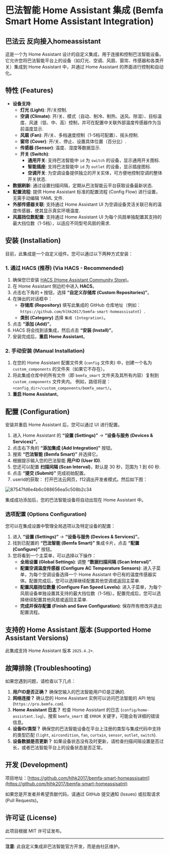 

# 巴法智能 Home Assistant 集成 (Bemfa Smart Home Assistant Integration)
## 巴法云 反向接入homeassistant
这是一个为 Home Assistant 设计的自定义集成，用于连接和控制巴法智能设备。它允许您将巴法智能平台上的设备（如灯光、空调、风扇、窗帘、传感器和各类开关）集成到 Home Assistant 中，并通过 Home Assistant 的界面进行控制和自动化。

## 特性 (Features)

* **设备支持**:
    * **灯光 (Light)**: 开/关控制.
    * **空调 (Climate)**: 开/关、模式（自动、制冷、制热、送风、除湿）、目标温度、风速（低、中、高）控制，并可在配置中关联外部温度传感器作为当前温度显示.
    * **风扇 (Fan)**: 开/关、多档速度控制（1-5档可配置）、摇头控制.
    * **窗帘 (Cover)**: 开/关、停止、设置具体位置（百分比）.
    * **传感器 (Sensor)**: 温度、湿度等数据显示.
    * **开关 (Switch)**:
        * **通用开关**: 支持巴法智能中 `id` 为 `switch` 的设备，显示通用开关图标.
        * **智能插座**: 支持巴法智能中 `id` 为 `outlet` 的设备，显示插座图标.
        * **空调开关**: 为空调设备提供独立的开关实体，可方便地控制空调的整体开关状态.
* **数据刷新**: 通过设置扫描间隔，定期从巴法智能云平台获取设备最新状态.
* **配置流程**: 提供 Home Assistant 标准的配置流程 (Config Flow) 进行设置，无需手动编辑 YAML 文件.
* **外部传感器关联**: 支持通过 Home Assistant UI 为空调设备灵活关联已有的温度传感器，使其显示真实环境温度.
* **风扇挡位数配置**: 支持通过 Home Assistant UI 为每个风扇单独配置其支持的最大挡位数（1-5档），以适应不同型号风扇的需求.

## 安装 (Installation)

目前，此集成是一个自定义组件。您可以通过以下两种方式安装：

### 1. 通过 HACS (推荐) (Via HACS - Recommended)

1.  确保您已安装 [HACS (Home Assistant Community Store)](https://hacs.xyz/)。
2.  在 Home Assistant 侧边栏中进入 **HACS**。
3.  点击右下角的 **`+`** 按钮，选择 **“自定义存储库 (Custom Repositories)”**。
4.  在弹出的对话框中：
    * **存储库 (Repository)** 填写此集成的 GitHub 仓库地址（例如：`https://github.com/hlhk2017/bemfa-smart-homeassisatnt`）.
    * **类别 (Category)** 选择 `集成 (Integration)`。
5.  点击 **“添加 (Add)”**。
6.  HACS 将会找到该集成，然后点击 **“安装 (Install)”**。
7.  安装完成后，**重启 Home Assistant**。

### 2. 手动安装 (Manual Installation)

1.  在您的 Home Assistant 配置文件夹 (`config` 文件夹) 中，创建一个名为 `custom_components` 的文件夹（如果它不存在）。
2.  将此集成仓库中的所有文件（即 `bemfa_smart` 文件夹及其所有内容）复制到 `custom_components` 文件夹内。
    例如，路径将是：`<config_dir>/custom_components/bemfa_smart/`。
3.  **重启 Home Assistant**。

## 配置 (Configuration)

安装并重启 Home Assistant 后，您可以通过 UI 进行配置。

1.  进入 Home Assistant 的 **“设置 (Settings)”** -> **“设备与服务 (Devices & Services)”**。
2.  点击右下角的 **“添加集成 (Add Integration)”** 按钮。
3.  搜索 **“巴法智能 (Bemfa Smart)”** 并选择它。
4.  根据提示输入您的巴法智能 **用户ID (User ID)**.
5.  您还可以配置 **扫描间隔 (Scan Interval)**，默认是 30 秒，范围为 1 到 60 秒.
6.  点击 **“提交 (Submit)”** 完成初始配置。
7. userid的获取： 打开巴法云网页，f12调出开发者模式。然后如下图：

![87547fd6e4b6c088656ea5c508b2c34](https://github.com/user-attachments/assets/c3f2b107-d4b5-49cd-8970-214322caddea)

集成成功添加后，您的巴法智能设备将自动出现在 Home Assistant 中。

### 选项配置 (Options Configuration)

您可以在集成设置中管理全局选项以及特定设备的配置：

1.  进入 **“设置 (Settings)”** -> **“设备与服务 (Devices & Services)”**。
2.  找到已配置的 **“巴法智能 (Bemfa Smart)”** 集成卡片，点击 **“配置 (Configure)”** 按钮。
3.  您将看到一个主菜单，可以选择以下操作：
    * **全局设置 (Global Settings)**: 调整 **“数据扫描间隔 (Scan Interval)”**.
    * **配置空调温度传感器 (Configure AC Temperature Sensors)**: 进入子菜单，为每个空调设备选择一个 Home Assistant 中已有的温度传感器实体。配置完成后，您可以选择继续配置其他空调或返回主菜单.
    * **配置风扇挡位数量 (Configure Fan Speed Levels)**: 进入子菜单，为每个风扇设备单独设置其支持的最大挡位数（1-5档）。配置完成后，您可以选择继续配置其他风扇或返回主菜单.
    * **完成并保存配置 (Finish and Save Configuration)**: 保存所有修改并退出配置流程。

## 支持的 Home Assistant 版本 (Supported Home Assistant Versions)

此集成支持 Home Assistant 版本 `2025.4.2+`.

## 故障排除 (Troubleshooting)

如果您遇到问题，请检查以下几点：

1.  **用户ID是否正确？** 确保您输入的巴法智能用户ID是正确的.
2.  **网络连接？** 确认您的 Home Assistant 实例可以访问巴法智能的 API 地址 (`https://pro.bemfa.com`).
3.  **Home Assistant 日志？** 检查 Home Assistant 的日志 (`config/home-assistant.log`)，搜索 `bemfa_smart` 或 `ERROR` 关键字，可能会有详细的错误信息。
4.  **设备ID/类型？** 确保您的巴法智能设备在平台上注册的类型与集成代码中支持的类型匹配 (`light`, `aircondition`, `fan`, `curtain`, `sensor`, `outlet`, `switch`).
5.  **设备数据是否更新？** 如果设备状态没有及时更新，请检查扫描间隔设置是否过长，或者巴法智能平台上的设备状态是否正常。

## 开发 (Development)

项目地址：[https://github.com/hlhk2017/bemfa-smart-homeassisatnt](https://github.com/hlhk2017/bemfa-smart-homeassisatnt)

如果您是开发者并希望贡献代码，请通过 GitHub 提交通知 (Issues) 或拉取请求 (Pull Requests)。

## 许可证 (License)

此项目根据 MIT 许可证发布。

---

**注意**: 此自定义集成非巴法智能官方开发，而是由社区维护。
